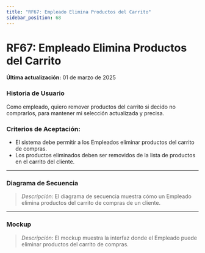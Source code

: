 ```yaml
---
title: "RF67: Empleado Elimina Productos del Carrito"  
sidebar_position: 68
---
```


# RF67: Empleado Elimina Productos del Carrito

**Última actualización:** 01 de marzo de 2025

### Historia de Usuario

Como empleado, quiero remover productos del carrito si decido no comprarlos, para mantener mi selección actualizada y precisa.

### Criterios de Aceptación:

- El sistema debe permitir a los Empleados eliminar productos del carrito de compras.
- Los productos eliminados deben ser removidos de la lista de productos en el carrito del cliente.

---

### Diagrama de Secuencia

> *Descripción*: El diagrama de secuencia muestra cómo un Empleado elimina productos del carrito de compras de un cliente.

---

### Mockup

> *Descripción*: El mockup muestra la interfaz donde el Empleado puede eliminar productos del carrito de compras.
